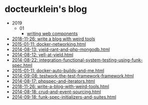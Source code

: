 # docteurklein's blog

- 2019
  - 01
    - [writing web components](/posts/2019/01/writing-web-components.html)
- [2018-11-26: write a blog with weird tools](/posts/2018-11-26/write-a-blog-with-weird-tools.html)
- [2015-01-11: docker-networking.html](posts/2015-01-11-docker-networking.html)
- [2014-08-13: yield-rant-and-php-mongodb.html](posts/2014-08-13-yield-rant-and-php-mongodb.html)
- [2014-08-12: yell-at-yield.html](posts/2014-08-12-yell-at-yield.html)
- [2014-08-22: integration-functional-system-testing-using-funk-spec.html](posts/2014-08-22-integration-functional-system-testing-using-funk-spec.html)
- [2015-01-11: docker-auto-builds-and-me.html](posts/2015-01-11-docker-auto-builds-and-me.html)
- [2014-09-08: testwork-the-test-framework-framework.html](posts/2014-09-08-testwork-the-test-framework-framework.html)
- [2014-08-17: phpspec-and-iterators.html](posts/2014-08-17-phpspec-and-iterators.html)
- [2018-11-26: write-a-blog-with-weird-tools.html](/posts/2018-11-26/write-a-blog-with-weird-tools.html)
- [2014-08-18: crud-and-event-sourcing.html](posts/2014-08-18-crud-and-event-sourcing.html)
- [2014-09-18: funk-spec-initializers-and-suites.html](posts/2014-09-18-funk-spec-initializers-and-suites.html)
